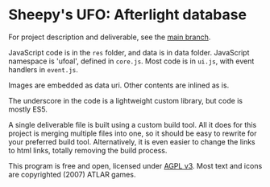 Sheepy's UFO: Afterlight database
=================================

For project description and deliverable, see the [main branch](https://github.com/Sheep-y/ufoafterlight-db/).

JavaScript code is in the `res` folder, and data is in data folder.
JavaScript namespace is 'ufoal', defined in `core.js`.
Most code is in `ui.js`, with event handlers in `event.js`.

Images are embedded as data uri.  Other contents are inlined as is.

The underscore in the code is a lightweight custom library, but code is mostly ES5.

A single deliverable file is built using a custom build tool.
All it does for this project is merging multiple files into one, so it should be easy to rewrite for your preferred build tool.
Alternatively, it is even easier to change the links to html links, totally removing the build process.

This program is free and open, licensed under [AGPL v3](http://www.gnu.org/licenses/agpl-3.0.html).
Most text and icons are copyrighted (2007) ATLAR games.